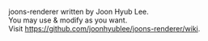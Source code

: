 joons-renderer written by Joon Hyub Lee.  
You may use & modify as you want.  
Visit https://github.com/joonhyublee/joons-renderer/wiki.

